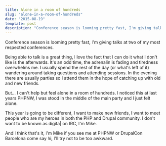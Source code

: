 ```yaml
---
title: Alone in a room of hundreds
slug: "alone-in-a-room-of-hundreds"
date: "2015-08-19"
template: post
description: "Conference season is looming pretty fast, I'm giving talks at two of my most respected conferences."
---
```

Conference season is looming pretty fast, I'm giving talks at two of my most respected conferences.

Being able to talk is a great thing, I love the fact that I can do it what I don't like is the afterwards. It's an odd time, the adrenalin is fading and tiredness overwhelms me. I usually spend the rest of the day (or what's left of it) wandering around taking questions and attending sessions. In the evening there are usually parties so I attend them in the hope of catching up with old and new friends.

But... I can't help but feel alone in a room of hundreds. I noticed this at last years PHPNW, I was stood in the middle of the main party and I just felt alone.

This year is going to be different, I want to make new friends, I want to meet people who are my heroes in both the PHP and Drupal community. I don't want to be known as digita| on IRC, I'm Mike.

And I think that's it, I'm Mike if you see me at PHPNW or DrupalCon Barcelona come say hi, I'll try not to be too awkward.

